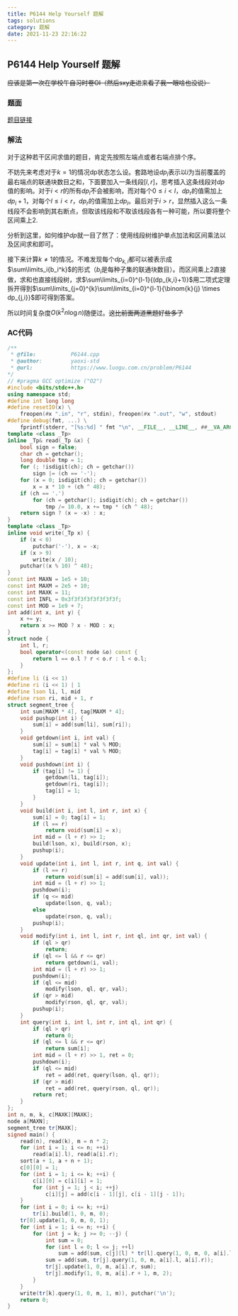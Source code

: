 ```yaml
---
title: P6144 Help Yourself 题解
tags: solutions
category: 题解
date: 2021-11-23 22:16:22
---
```


## P6144 Help Yourself 题解
<!-- more -->

~~应该是第一次在学校午自习时卷OI（然后sxy走进来看了我一眼啥也没说）~~

### 题面

[题目链接](https://www.luogu.com.cn/problem/P6144)

### 解法

对于这种若干区间求值的题目，肯定先按照左端点或者右端点排个序。

不妨先来考虑对于$k=1$的情况dp状态怎么设。套路地设$dp_i$表示以$i$为当前覆盖的最右端点的联通块数目之和，下面要加入一条线段$[l,r]$，思考插入这条线段对$dp$值的影响。对于$i\lt r$的所有$dp_i$不会被影响，而对每个$0 \le i \lt l$，$dp_r$的值需加上$dp_i + 1$，对每个$l \le i \lt r$，$dp_r$的值需加上$dp_i$。最后对于$i \gt r$，显然插入这么一条线段不会影响到其右断点，但取该线段和不取该线段各有一种可能，所以要将整个区间乘上2.

分析到这里，如何维护$dp$就一目了然了：使用线段树维护单点加法和区间乘法以及区间求和即可。

接下来计算$k \neq 1$的情况。不难发现每个$dp_{k,i}$都可以被表示成$\sum\limits_i{b_i^k}$的形式（$b_i$是每种子集的联通块数目）。而区间乘上2直接做，求和也直接线段树，求$\sum\limits_{i=0}^{l-1}{(dp_{k,i}+1)}$用二项式定理拆开得到$\sum\limits_{j=0}^{k}\sum\limits_{i=0}^{l-1}{\binom{k}{j} \times dp_{j,i}}$即可得到答案。

所以时间复杂度$O(k^2n\log{n})$随便过。~~这比前面两道黑题好些多了~~

### AC代码

```cpp
/**
 * @file:           P6144.cpp
 * @author:         yaoxi-std
 * @url:            https://www.luogu.com.cn/problem/P6144
*/
// #pragma GCC optimize ("O2")
#include <bits/stdc++.h>
using namespace std;
#define int long long
#define resetIO(x) \
    freopen(#x ".in", "r", stdin), freopen(#x ".out", "w", stdout)
#define debug(fmt, ...) \
    fprintf(stderr, "[%s:%d] " fmt "\n", __FILE__, __LINE__, ##__VA_ARGS__)
template <class _Tp>
inline _Tp& read(_Tp &x) {
    bool sign = false;
    char ch = getchar();
    long double tmp = 1;
    for (; !isdigit(ch); ch = getchar())
        sign |= (ch == '-');
    for (x = 0; isdigit(ch); ch = getchar())
        x = x * 10 + (ch ^ 48);
    if (ch == '.')
        for (ch = getchar(); isdigit(ch); ch = getchar())
            tmp /= 10.0, x += tmp * (ch ^ 48);
    return sign ? (x = -x) : x;
}
template <class _Tp>
inline void write(_Tp x) {
    if (x < 0)
        putchar('-'), x = -x;
    if (x > 9)
        write(x / 10);
    putchar((x % 10) ^ 48);
}
const int MAXN = 1e5 + 10;
const int MAXM = 2e5 + 10;
const int MAXK = 11;
const int INFL = 0x3f3f3f3f3f3f3f3f;
const int MOD = 1e9 + 7;
int add(int x, int y) {
    x += y;
    return x >= MOD ? x - MOD : x;
}
struct node {
    int l, r;
    bool operator<(const node &o) const {
        return l == o.l ? r < o.r : l < o.l;
    }
};
#define li (i << 1)
#define ri (i << 1) | 1
#define lson li, l, mid
#define rson ri, mid + 1, r
struct segment_tree {
    int sum[MAXM * 4], tag[MAXM * 4];
    void pushup(int i) {
        sum[i] = add(sum[li], sum[ri]);
    }
    void getdown(int i, int val) {
        sum[i] = sum[i] * val % MOD;
        tag[i] = tag[i] * val % MOD;
    }
    void pushdown(int i) {
        if (tag[i] != 1) {
            getdown(li, tag[i]);
            getdown(ri, tag[i]);
            tag[i] = 1;
        }
    }
    void build(int i, int l, int r, int x) {
        sum[i] = 0; tag[i] = 1;
        if (l == r)
            return void(sum[i] = x);
        int mid = (l + r) >> 1;
        build(lson, x), build(rson, x);
        pushup(i);
    }
    void update(int i, int l, int r, int q, int val) {
        if (l == r)
            return void(sum[i] = add(sum[i], val));
        int mid = (l + r) >> 1;
        pushdown(i);
        if (q <= mid)
            update(lson, q, val);
        else
            update(rson, q, val);
        pushup(i);
    }
    void modify(int i, int l, int r, int ql, int qr, int val) {
        if (ql > qr)
            return;
        if (ql <= l && r <= qr)
            return getdown(i, val);
        int mid = (l + r) >> 1;
        pushdown(i);
        if (ql <= mid)
            modify(lson, ql, qr, val);
        if (qr > mid)
            modify(rson, ql, qr, val);
        pushup(i);
    }
    int query(int i, int l, int r, int ql, int qr) {
        if (ql > qr)
            return 0;
        if (ql <= l && r <= qr)
            return sum[i];
        int mid = (l + r) >> 1, ret = 0;
        pushdown(i);
        if (ql <= mid)
            ret = add(ret, query(lson, ql, qr));
        if (qr > mid)
            ret = add(ret, query(rson, ql, qr));
        return ret;
    }
};
int n, m, k, c[MAXK][MAXK];
node a[MAXN];
segment_tree tr[MAXK];
signed main() {
    read(n), read(k), m = n * 2;
    for (int i = 1; i <= n; ++i)
        read(a[i].l), read(a[i].r);
    sort(a + 1, a + n + 1);
    c[0][0] = 1;
    for (int i = 1; i <= k; ++i) {
        c[i][0] = c[i][i] = 1;
        for (int j = 1; j < i; ++j)
            c[i][j] = add(c[i - 1][j], c[i - 1][j - 1]);
    }
    for (int i = 0; i <= k; ++i)
        tr[i].build(1, 0, m, 0);
    tr[0].update(1, 0, m, 0, 1);
    for (int i = 1; i <= n; ++i) {
        for (int j = k; j >= 0; --j) {
            int sum = 0;
            for (int l = 0; l <= j; ++l)
                sum = add(sum, c[j][l] * tr[l].query(1, 0, m, 0, a[i].l - 1) % MOD);
            sum = add(sum, tr[j].query(1, 0, m, a[i].l, a[i].r));
            tr[j].update(1, 0, m, a[i].r, sum);
            tr[j].modify(1, 0, m, a[i].r + 1, m, 2);
        }
    }
    write(tr[k].query(1, 0, m, 1, m)), putchar('\n');
    return 0;
}
```